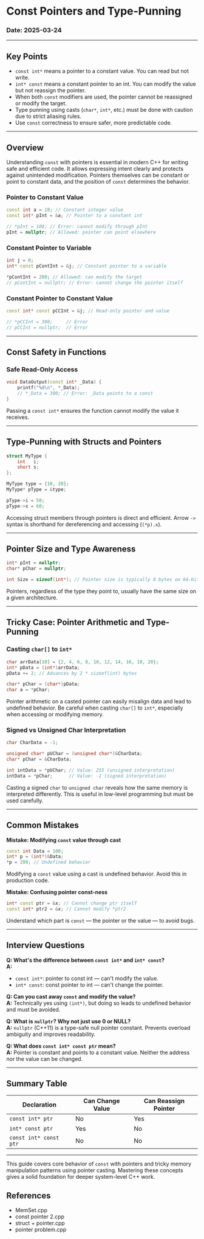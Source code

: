 # Const Pointers and Type-Punning 

### Date: 2025-03-24

---

## Key Points

- `const int*` means a pointer to a constant value. You can read but not write.
- `int* const` means a constant pointer to an int. You can modify the value but not reassign the pointer.
- When both `const` modifiers are used, the pointer cannot be reassigned or modify the target.
- Type punning using casts (`char*`, `int*`, etc.) must be done with caution due to strict aliasing rules.
- Use `const` correctness to ensure safer, more predictable code.

---

## Overview

Understanding `const` with pointers is essential in modern C++ for writing safe and efficient code. It allows expressing intent clearly and protects against unintended modification. Pointers themselves can be constant or point to constant data, and the position of `const` determines the behavior.

### Pointer to Constant Value

```cpp
const int a = 10; // Constant integer value
const int* pInt = &a; // Pointer to a constant int

// *pInt = 100; // Error: cannot modify through pInt
pInt = nullptr; // Allowed: pointer can point elsewhere
```

### Constant Pointer to Variable

```cpp
int j = 0;
int* const pContInt = &j; // Constant pointer to a variable

*pContInt = 200; // Allowed: can modify the target
// pContInt = nullptr; // Error: cannot change the pointer itself
```

### Constant Pointer to Constant Value

```cpp
const int* const pCCInt = &j; // Read-only pointer and value

// *pCCInt = 300;     // Error
// pCCInt = nullptr;  // Error
```

---

## Const Safety in Functions

### Safe Read-Only Access
```cpp
void DataOutput(const int* _Data) {
    printf("%d\n", *_Data);
    // *_Data = 300; // Error: _Data points to a const
}
```
Passing a `const int*` ensures the function cannot modify the value it receives.

---

## Type-Punning with Structs and Pointers

```cpp
struct MyType {
    int   i;
    short s;
};

MyType type = {10, 20};
MyType* pType = &type;

pType->i = 50;
pType->s = 60;
```

Accessing struct members through pointers is direct and efficient. Arrow `->` syntax is shorthand for dereferencing and accessing (`(*p).x`).

---

## Pointer Size and Type Awareness

```cpp
int* pInt = nullptr;
char* pChar = nullptr;

int Size = sizeof(int*); // Pointer size is typically 8 bytes on 64-bit systems
```

Pointers, regardless of the type they point to, usually have the same size on a given architecture.

---

## Tricky Case: Pointer Arithmetic and Type-Punning

### Casting `char[]` to `int*`
```cpp
char arrData[10] = {2, 4, 6, 8, 10, 12, 14, 16, 18, 20};
int* pData = (int*)arrData;
pData += 2; // Advances by 2 * sizeof(int) bytes

char* pChar = (char*)pData;
char a = *pChar;
```
Pointer arithmetic on a casted pointer can easily misalign data and lead to undefined behavior. Be careful when casting `char[]` to `int*`, especially when accessing or modifying memory.

### Signed vs Unsigned Char Interpretation
```cpp
char CharData = -1;

unsigned char* pUChar = (unsigned char*)&CharData;
char* pChar = &CharData;

int intData = *pUChar; // Value: 255 (unsigned interpretation)
intData = *pChar;      // Value: -1 (signed interpretation)
```
Casting a signed `char` to `unsigned char` reveals how the same memory is interpreted differently. This is useful in low-level programming but must be used carefully.

---

## Common Mistakes

**Mistake: Modifying `const` value through cast**
```cpp
const int Data = 100;
int* p = (int*)&Data;
*p = 200; // Undefined behavior
```
Modifying a `const` value using a cast is undefined behavior. Avoid this in production code.

**Mistake: Confusing pointer const-ness**
```cpp
int* const ptr = &x; // Cannot change ptr itself
const int* ptr2 = &x; // Cannot modify *ptr2
```
Understand which part is `const` — the pointer or the value — to avoid bugs.

---

## Interview Questions

**Q: What's the difference between `const int*` and `int* const`?**  
**A:**
- `const int*`: pointer to const int — can't modify the value.
- `int* const`: const pointer to int — can't change the pointer.

**Q: Can you cast away `const` and modify the value?**  
**A:** Technically yes using `(int*)`, but doing so leads to undefined behavior and must be avoided.

**Q: What is `nullptr`? Why not just use 0 or NULL?**  
**A:** `nullptr` (C++11) is a type-safe null pointer constant. Prevents overload ambiguity and improves readability.

**Q: What does `const int* const ptr` mean?**  
**A:** Pointer is constant and points to a constant value. Neither the address nor the value can be changed.

---

## Summary Table

| Declaration | Can Change Value | Can Reassign Pointer |
|------------|------------------|----------------------|
| `const int* ptr` | No               | Yes                  |
| `int* const ptr` | Yes              | No                   |
| `const int* const ptr` | No        | No                   |

---

This guide covers core behavior of `const` with pointers and tricky memory manipulation patterns using pointer casting. Mastering these concepts gives a solid foundation for deeper system-level C++ work.

## References

- MemSet.cpp
- const pointer 2.cpp
- struct + pointer.cpp
- pointer problem.cpp

